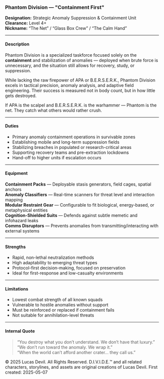 ### Phantom Division — "Containment First"

**Designation:** Strategic Anomaly Suppression & Containment Unit  
**Clearance:** Level 4+  
**Nickname:** “The Net” / “Glass Box Crew” / “The Calm Hand”

---

#### Description  
Phantom Division is a specialized taskforce focused solely on the **containment** and stabilization of anomalies — deployed when brute force is unnecessary, and the situation still allows for recovery, study, or suppression.

While lacking the raw firepower of APA or B.E.R.S.E.R.K., Phantom Division excels in tactical precision, anomaly analysis, and adaptive field engineering. Their success is measured not in body count, but in how little gets destroyed.

If APA is the scalpel and B.E.R.S.E.R.K. is the warhammer — Phantom is the net. They catch what others would rather crush.

---

#### Duties  
- Primary anomaly containment operations in survivable zones  
- Establishing mobile and long-term suppression fields  
- Stabilizing breaches in populated or research-critical areas  
- Supporting recovery teams and pre-extraction lockdowns  
- Hand-off to higher units if escalation occurs

---

#### Equipment  
 **Containment Packs** — Deployable stasis generators, field cages, spatial anchors   
 **Anomaly Classifiers** — Real-time scanners for threat level and interaction mapping   
 **Modular Restraint Gear** — Configurable to fit biological, energy-based, or metaphysical entities   
 **Cognition-Shielded Suits** — Defends against subtle memetic and infohazard leaks   
 **Comms Disruptors** — Prevents anomalies from transmitting/interacting with external systems 

---

#### Strengths  
- Rapid, non-lethal neutralization methods  
- High adaptability to emerging threat types  
- Protocol-first decision-making, focused on preservation  
- Ideal for first-response and low-casualty environments

---

#### Limitations  
- Lowest combat strength of all known squads  
- Vulnerable to hostile anomalies without support  
- Must be reinforced or replaced if containment fails  
- Not suitable for annihilation-level threats

---

#### Internal Quote 
> “You destroy what you don’t understand. We don’t have that luxury.”  
> “We don’t run toward the anomaly. We wrap it.”  
> “When the world can’t afford another crater… they call us.”







© 2025 Lucas Devil. All Rights Reserved.
D.I.V.I.D.E.™ and all related characters, storylines, and assets are original creations of Lucas Devil.
First created: 2025-05-07
